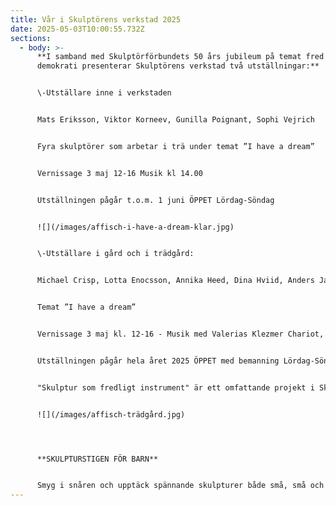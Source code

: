 ```yaml
---
title: Vår i Skulptörens verkstad 2025
date: 2025-05-03T10:00:55.732Z
sections:
  - body: >-
      **I samband med Skulptörförbundets 50 års jubileum på temat fred och
      demokrati presenterar Skulptörens verkstad två utställningar:**


      \-Utställare inne i verkstaden 


      Mats Eriksson, Viktor Korneev, Gunilla Poignant, Sophi Vejrich


      Fyra skulptörer som arbetar i trä under temat ”I have a dream” 


      Vernissage 3 maj 12-16 Musik kl 14.00 


      Utställningen pågår t.o.m. 1 juni ÖPPET Lördag-Söndag


      ![](/images/affisch-i-have-a-dream-klar.jpg)


      \-Utställare i gård och i trädgård: 


      Michael Crisp, Lotta Enocsson, Annika Heed, Dina Hviid, Anders Jansson, Mats Lodén, Torsten Rehnqvist, Bitte Jonason Åkerlund


      Temat ”I have a dream”


      Vernissage 3 maj kl. 12-16 - Musik med Valerias Klezmer Chariot, klarinett och piano


      Utställningen pågår hela året 2025 ÖPPET med bemanning Lördag-Söndag t.o.m 1 juni


      "Skulptur som fredligt instrument" är ett omfattande projekt i Skulptörförbundets regi som omfattar konstutställningar, workshops och mycket mer. Projektet stöds av Svenska Postkodlotteriets Stiftelse och Region Stockholm. [www.skulptorforbundet.se](www.skulptorforbundet.se)


      ![](/images/affisch-trädgård.jpg)




      **SKULPTURSTIGEN FÖR BARN**


      Smyg i snåren och upptäck spännande skulpturer både små, små och stora!
---
```


